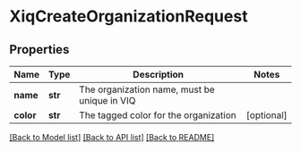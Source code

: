 # XiqCreateOrganizationRequest

## Properties
Name | Type | Description | Notes
------------ | ------------- | ------------- | -------------
**name** | **str** | The organization name, must be unique in VIQ | 
**color** | **str** | The tagged color for the organization | [optional] 

[[Back to Model list]](../README.md#documentation-for-models) [[Back to API list]](../README.md#documentation-for-api-endpoints) [[Back to README]](../README.md)


